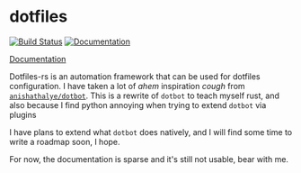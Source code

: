 # dotfiles

[![Build Status](https://github.com/miguelandres/dotfiles-rs/actions/workflows/rust_build_and_test.yml/badge.svg?branch=main)](https://github.com/miguelandres/dotfiles/actions/workflows/rust_build_and_test.yml)
[![Documentation](https://github.com/miguelandres/dotfiles-rs/actions/workflows/rust_doc_generator.yml/badge.svg?branch=main)](https://miguelandres.github.io/dotfiles-rs/dotfiles_core/)

[Documentation](https://miguelandres.github.io/dotfiles-rs/dotfiles_core/)

Dotfiles-rs is an automation framework that can be used for dotfiles configuration.
I have taken a lot of *ahem* inspiration *cough* from
[`anishathalye/dotbot`](https://github.com/anishathalye/dotbot). This is a
rewrite of `dotbot` to teach myself rust, and also because I find python
annoying when trying to extend `dotbot` via plugins

I have plans to extend what `dotbot` does natively, and I will find some time to
write a roadmap soon, I hope.

For now, the documentation is sparse and it's still not usable, bear with me.
